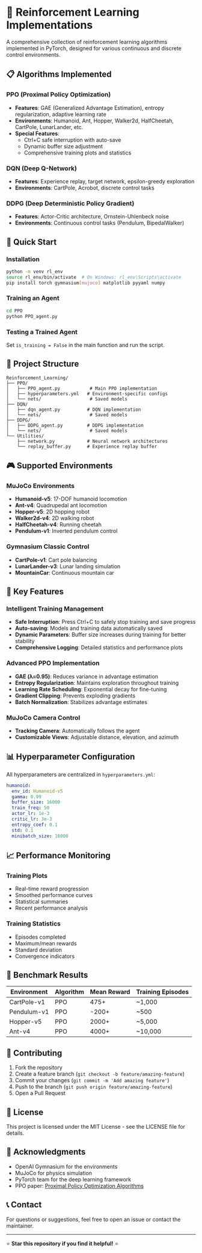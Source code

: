 # 🤖 Reinforcement Learning Implementations

A comprehensive collection of reinforcement learning algorithms implemented in PyTorch, designed for various continuous and discrete control environments.

## 📋 Algorithms Implemented

### PPO (Proximal Policy Optimization)
- **Features**: GAE (Generalized Advantage Estimation), entropy regularization, adaptive learning rate
- **Environments**: Humanoid, Ant, Hopper, Walker2d, HalfCheetah, CartPole, LunarLander, etc.
- **Special Features**: 
  - Ctrl+C safe interruption with auto-save
  - Dynamic buffer size adjustment
  - Comprehensive training plots and statistics

### DQN (Deep Q-Network)
- **Features**: Experience replay, target network, epsilon-greedy exploration
- **Environments**: CartPole, Acrobot, discrete control tasks

### DDPG (Deep Deterministic Policy Gradient) 
- **Features**: Actor-Critic architecture, Ornstein-Uhlenbeck noise
- **Environments**: Continuous control tasks (Pendulum, BipedalWalker)

## 🚀 Quick Start

### Installation
```bash
python -m venv rl_env
source rl_env/bin/activate  # On Windows: rl_env\Scripts\activate
pip install torch gymnasium[mujoco] matplotlib pyyaml numpy
```

### Training an Agent
```bash
cd PPO
python PPO_agent.py
```

### Testing a Trained Agent
Set `is_training = False` in the main function and run the script.

## 📁 Project Structure
```
Reinforcement_Learning/
├── PPO/
│   ├── PPO_agent.py           # Main PPO implementation
│   ├── hyperparameters.yml   # Environment-specific configs
│   └── nets/                  # Saved models
├── DQN/
│   ├── dqn_agent.py          # DQN implementation
│   └── nets/                  # Saved models
├── DDPG/
│   ├── DDPG_agent.py         # DDPG implementation
│   └── nets/                  # Saved models
└── Utilities/
    ├── network.py            # Neural network architectures
    └── replay_buffer.py      # Experience replay buffer
```

## 🎮 Supported Environments

### MuJoCo Environments
- **Humanoid-v5**: 17-DOF humanoid locomotion
- **Ant-v4**: Quadrupedal ant locomotion  
- **Hopper-v5**: 2D hopping robot
- **Walker2d-v4**: 2D walking robot
- **HalfCheetah-v4**: Running cheetah
- **Pendulum-v1**: Inverted pendulum control

### Gymnasium Classic Control
- **CartPole-v1**: Cart pole balancing
- **LunarLander-v3**: Lunar landing simulation
- **MountainCar**: Continuous mountain car

## 🔧 Key Features

### Intelligent Training Management
- **Safe Interruption**: Press Ctrl+C to safely stop training and save progress
- **Auto-saving**: Models and training data automatically saved
- **Dynamic Parameters**: Buffer size increases during training for better stability
- **Comprehensive Logging**: Detailed statistics and performance plots

### Advanced PPO Implementation
- **GAE (λ=0.95)**: Reduces variance in advantage estimation
- **Entropy Regularization**: Maintains exploration throughout training
- **Learning Rate Scheduling**: Exponential decay for fine-tuning
- **Gradient Clipping**: Prevents exploding gradients
- **Batch Normalization**: Stabilizes advantage estimates

### MuJoCo Camera Control
- **Tracking Camera**: Automatically follows the agent
- **Customizable Views**: Adjustable distance, elevation, and azimuth

## 📊 Hyperparameter Configuration

All hyperparameters are centralized in `hyperparameters.yml`:

```yaml
humanoid:
  env_id: Humanoid-v5
  gamma: 0.99
  buffer_size: 16000
  train_freq: 50
  actor_lr: 1e-3
  critic_lr: 3e-3
  entropy_coef: 0.1
  std: 0.1
  minibatch_size: 16000
```

## 📈 Performance Monitoring

### Training Plots
- Real-time reward progression
- Smoothed performance curves  
- Statistical summaries
- Recent performance analysis

### Training Statistics
- Episodes completed
- Maximum/mean rewards
- Standard deviation
- Convergence indicators

## 🎯 Benchmark Results

| Environment | Algorithm | Mean Reward | Training Episodes |
|-------------|-----------|-------------|-------------------|
| CartPole-v1 | PPO | 475+ | ~1,000 |
| Pendulum-v1 | PPO | -200+ | ~500 |
| Hopper-v5 | PPO | 2000+ | ~5,000 |
| Ant-v4 | PPO | 4000+ | ~10,000 |

## 🤝 Contributing

1. Fork the repository
2. Create a feature branch (`git checkout -b feature/amazing-feature`)
3. Commit your changes (`git commit -m 'Add amazing feature'`)
4. Push to the branch (`git push origin feature/amazing-feature`)
5. Open a Pull Request

## 📄 License

This project is licensed under the MIT License - see the LICENSE file for details.

## 🙏 Acknowledgments

- OpenAI Gymnasium for the environments
- MuJoCo for physics simulation
- PyTorch team for the deep learning framework
- PPO paper: [Proximal Policy Optimization Algorithms](https://arxiv.org/abs/1707.06347)

## 📞 Contact

For questions or suggestions, feel free to open an issue or contact the maintainer.

---

⭐ **Star this repository if you find it helpful!** ⭐
